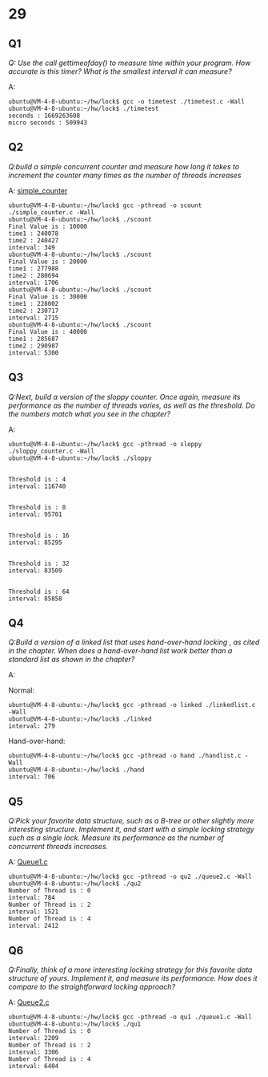 # 29

## Q1

*Q: Use
the call gettimeofday() to measure time within your program.
How accurate is this timer? What is the smallest interval it can measure?*

A: 

```
ubuntu@VM-4-8-ubuntu:~/hw/lock$ gcc -o timetest ./timetest.c -Wall
ubuntu@VM-4-8-ubuntu:~/hw/lock$ ./timetest
seconds : 1669263608
micro seconds : 509943
```

## Q2

*Q:build a simple concurrent counter and measure how long it
takes to increment the counter many times as the number of threads
increases*

A: [simple_counter](./29/simple_counter.c)

```
ubuntu@VM-4-8-ubuntu:~/hw/lock$ gcc -pthread -o scount ./simple_counter.c -Wall
ubuntu@VM-4-8-ubuntu:~/hw/lock$ ./scount
Final Value is : 10000
time1 : 240078
time2 : 240427
interval: 349
ubuntu@VM-4-8-ubuntu:~/hw/lock$ ./scount
Final Value is : 20000
time1 : 277988
time2 : 280694
interval: 1706
ubuntu@VM-4-8-ubuntu:~/hw/lock$ ./scount
Final Value is : 30000
time1 : 228002
time2 : 230717
interval: 2715
ubuntu@VM-4-8-ubuntu:~/hw/lock$ ./scount
Final Value is : 40000
time1 : 285687
time2 : 290987
interval: 5300
```


## Q3

*Q:Next, build a version of the sloppy counter. Once again, measure its
performance as the number of threads varies, as well as the threshold. Do the numbers match what you see in the chapter?*

A: 

```
ubuntu@VM-4-8-ubuntu:~/hw/lock$ gcc -pthread -o sloppy ./sloppy_counter.c -Wall
ubuntu@VM-4-8-ubuntu:~/hw/lock$ ./sloppy


Threshold is : 4
interval: 116740


Threshold is : 8
interval: 95701


Threshold is : 16
interval: 85295


Threshold is : 32
interval: 83509


Threshold is : 64
interval: 85858
```

## Q4

*Q:Build a version of a linked list that uses hand-over-hand locking
, as cited in the chapter. When does a hand-over-hand list work better than a
standard list as shown in the chapter?*

A: 

Normal: 
```
ubuntu@VM-4-8-ubuntu:~/hw/lock$ gcc -pthread -o linked ./linkedlist.c -Wall
ubuntu@VM-4-8-ubuntu:~/hw/lock$ ./linked
interval: 279
```

Hand-over-hand:
```
ubuntu@VM-4-8-ubuntu:~/hw/lock$ gcc -pthread -o hand ./handlist.c -Wall
ubuntu@VM-4-8-ubuntu:~/hw/lock$ ./hand
interval: 706
```

## Q5

*Q:Pick your favorite data structure, such as a B-tree or other slightly
more interesting structure. Implement it, and start with a simple
locking strategy such as a single lock. Measure its performance as
the number of concurrent threads increases.*

A: [Queue1.c](./29/queue1.c)

```
ubuntu@VM-4-8-ubuntu:~/hw/lock$ gcc -pthread -o qu2 ./queue2.c -Wall
ubuntu@VM-4-8-ubuntu:~/hw/lock$ ./qu2
Number of Thread is : 0
interval: 784
Number of Thread is : 2
interval: 1521
Number of Thread is : 4
interval: 2412
```

## Q6

*Q:Finally, think of a more interesting locking strategy for this favorite
data structure of yours. Implement it, and measure its performance.
How does it compare to the straightforward locking approach?*

A: [Queue2.c](./29/queue2.c)

```
ubuntu@VM-4-8-ubuntu:~/hw/lock$ gcc -pthread -o qu1 ./queue1.c -Wall
ubuntu@VM-4-8-ubuntu:~/hw/lock$ ./qu1
Number of Thread is : 0
interval: 2209
Number of Thread is : 2
interval: 3306
Number of Thread is : 4
interval: 6404
```
